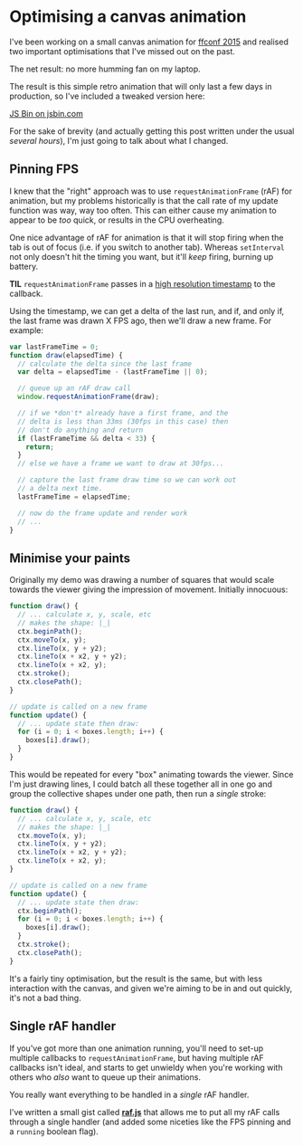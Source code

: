 # Optimising a canvas animation

I've been working on a small canvas animation for [ffconf 2015](http://2015.ffconf.org) and realised two important optimisations that I've missed out on the past.

The net result: no more humming fan on my laptop.

<!--more-->

The result is this simple retro animation that will only last a few days in production, so I've included a tweaked version here:

<a class="jsbin-embed" href="https://jsbin.com/zulaha/8/embed?js,output">JS Bin on jsbin.com</a><script src="https://static.jsbin.com/js/embed.min.js?3.30.3"></script>

For the sake of brevity (and actually getting this post written under the usual *several hours*), I'm just going to talk about what I changed.

## Pinning FPS

I knew that the "right" approach was to use `requestAnimationFrame` (rAF) for animation, but my problems historically is that the call rate of my update function was way, way too often. This can either cause my animation to appear to be *too* quick, or results in the CPU overheating.

One nice advantage of rAF for animation is that it will stop firing when the tab is out of focus (i.e. if you switch to another tab). Whereas `setInterval` not only doesn't hit the timing you want, but it'll *keep* firing, burning up battery.

**TIL** `requestAnimationFrame` passes in a [high resolution timestamp](https://developer.mozilla.org/en-US/docs/Web/API/window/requestAnimationFrame#Parameters) to the callback.

Using the timestamp, we can get a delta of the last run, and if, and only if, the last frame was drawn X FPS ago, then we'll draw a new frame. For example:

```js
var lastFrameTime = 0;
function draw(elapsedTime) {
  // calculate the delta since the last frame
  var delta = elapsedTime - (lastFrameTime || 0);

  // queue up an rAF draw call
  window.requestAnimationFrame(draw);

  // if we *don't* already have a first frame, and the
  // delta is less than 33ms (30fps in this case) then
  // don't do anything and return
  if (lastFrameTime && delta < 33) {
    return;
  }
  // else we have a frame we want to draw at 30fps...

  // capture the last frame draw time so we can work out
  // a delta next time.
  lastFrameTime = elapsedTime;

  // now do the frame update and render work
  // ...
}
```

## Minimise your paints

Originally my demo was drawing a number of squares that would scale towards the viewer giving the impression of movement. Initially innocuous:

```js
function draw() {
  // ... calculate x, y, scale, etc
  // makes the shape: |_|
  ctx.beginPath();
  ctx.moveTo(x, y);
  ctx.lineTo(x, y + y2);
  ctx.lineTo(x + x2, y + y2);
  ctx.lineTo(x + x2, y);
  ctx.stroke();
  ctx.closePath();
}

// update is called on a new frame
function update() {
  // ... update state then draw:
  for (i = 0; i < boxes.length; i++) {
    boxes[i].draw();
  }
}
```

This would be repeated for every "box" animating towards the viewer. Since I'm just drawing lines, I could batch all these together all in one go and group the collective shapes under one path, then run a *single* stroke:

```js
function draw() {
  // ... calculate x, y, scale, etc
  // makes the shape: |_|
  ctx.moveTo(x, y);
  ctx.lineTo(x, y + y2);
  ctx.lineTo(x + x2, y + y2);
  ctx.lineTo(x + x2, y);
}

// update is called on a new frame
function update() {
  // ... update state then draw:
  ctx.beginPath();
  for (i = 0; i < boxes.length; i++) {
    boxes[i].draw();
  }
  ctx.stroke();
  ctx.closePath();
}
```

It's a fairly tiny optimisation, but the result is the same, but with less interaction with the canvas, and given we're aiming to be in and out quickly, it's not a bad thing.

## Single rAF handler

If you've got more than one animation running, you'll need to set-up multiple callbacks to `requestAnimationFrame`, but having multiple rAF callbacks isn't ideal, and starts to get unwieldy when you're working with others who *also* want to queue up their animations.

You really want everything to be handled in a *single* rAF handler.

I've written a small gist called **[raf.js](https://gist.github.com/remy/36f388d72c1ef161582f)** that allows me to put all my rAF calls through a single handler (and added some niceties like the FPS pinning and a `running` boolean flag).

